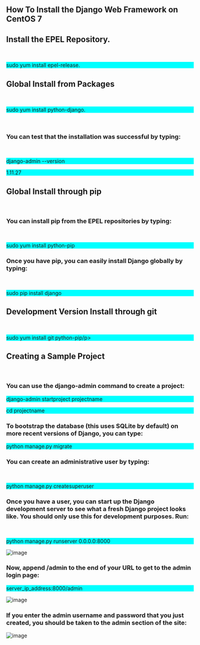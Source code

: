 <h2>How To Install the Django Web Framework on CentOS 7</h2>

<h2>Install the EPEL Repository.</h2><br>

<p style="background-color:aqua">sudo yum install epel-release.</p>

<h2>Global Install from Packages</h2><br>

<p style="background-color:aqua">sudo yum install python-django.</p><br>

<h3>You can test that the installation was successful by typing:</h3><br>

<p style="background-color:aqua">django-admin --version</p>

<p style="background-color:aqua">1.11.27</p>


<h2>Global Install through pip</h2><br>

<h3>You can install pip from the EPEL repositories by typing:</h3><br>

<p style="background-color:aqua">sudo yum install python-pip</p>

<h3>Once you have pip, you can easily install Django globally by typing:</h3><br>

<p style="background-color:aqua">sudo pip install django</p>

  
<h2>Development Version Install through git</h2><br>

<p style="background-color:aqua">sudo yum install git python-pip/p>
  

<h2>Creating a Sample Project</h2><br> 



<h3>You can use the django-admin command to create a project:</h3>

<p style="background-color:aqua">django-admin startproject projectname</p>
<p style="background-color:aqua">cd projectname</p>  
  
<h3>To bootstrap the database (this uses SQLite by default) on more recent versions of Django, you can type:</h3>  

<p style="background-color:aqua">python manage.py migrate</p>

<h3>You can create an administrative user by typing:</h3><br>

<p style="background-color:aqua">python manage.py createsuperuser</p>


<h3>Once you have a user, you can start up the Django development server to see what a fresh Django project looks like. You should only use this for development purposes. Run:</h3><br>

<p style="background-color:aqua">python manage.py runserver 0.0.0.0:8000</p>

![image](https://user-images.githubusercontent.com/51197053/138260507-b3ed2399-623a-41ec-826f-9ff9d507d323.png)

<h3>Now, append /admin to the end of your URL to get to the admin login page:</h3>

<p style="background-color:aqua">server_ip_address:8000/admin</p>

![image](https://user-images.githubusercontent.com/51197053/138260780-9af7814f-ecca-4ba6-b720-0e63b37e59f4.png)

<h3>If you enter the admin username and password that you just created, you should be taken to the admin section of the site:</h3>

![image](https://user-images.githubusercontent.com/51197053/138260956-743a0340-3762-4854-b386-eba7e95d405c.png)

  
